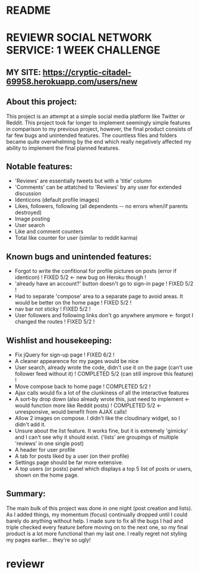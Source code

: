 # README

# REVIEWR SOCIAL NETWORK SERVICE: 1 WEEK CHALLENGE

## MY SITE: https://cryptic-citadel-69958.herokuapp.com/users/new


## About this project:

This project is an attempt at a simple social media platform like Twitter or Reddit. This project took far longer to implement seemingly simple features in comparison to my previous project, however, the final product consists of far few bugs and unintended features. The countless files and folders became quite overwhelming by the end which really negatively affected my ability to implement the final planned features. 


## Notable features:
- 'Reviews' are essentially tweets but with a 'title' column  
- 'Comments' can be attatched to 'Reviews' by any user for extended discussion
- Identicons (default profile images)
- Likes, followers, following (all dependents -- no errors when/if parents destroyed)
- Image posting
- User search
- Like and comment counters
- Total like counter for user (similar to reddit karma)

## Known bugs and unintended features:
- Forgot to write the confitional for profile pictures on posts (error if identicon) ! FIXED 5/2 <- new bug on Heroku though !
- 'already have an account?' button doesn't go to sign-in page ! FIXED 5/2 !
- Had to separate 'compose' area to a separate page to avoid areas. It would be better on the home page ! FIXED 5/2 !
- nav bar not sticky ! FIXED 5/2 !
- User followers and following links don't go anywhere anymore <- forgot I changed the routes ! FIXED 5/2 !

## Wishlist and housekeeping: 
- Fix jQuery for sign-up page ! FIXED 6/2 !
- A cleaner appearence for my pages would be nice 
- User search, already wrote the code, didn't use it on the page (can't use follower feed without it) ! COMPLETED 5/2 (can still improve this feature) !
- Move compose back to home page ! COMPLETED 5/2 !
- Ajax calls would fix a lot of the clunkiness of all the interactive features
- A sort-by drop down (also already wrote this, just need to implement <- would function more like Reddit posts) ! COMPLETED 5/2 <- unresponsive, would benefit from AJAX calls!
- Allow 2 images on compose. I didn't like the cloudinary widget, so I didn't add it. 
- Unsure about the list feature. It works fine, but it is extremely 'gimicky' and I can't see why it should exist. ('lists' are groupings of multiple 'reviews' in one single post)
- A header for user profile
- A tab for posts liked by a user (on their profile)
- Settings page should be far more extensive. 
- A top users (or posts) panel which displays a top 5 list of posts or users, shown on the home page.


## Summary:
The main bulk of this project was done in one night (post creation and lists). As I added things, my momentum (focus) continually dropped until I could barely do anything without help. I made sure to fix all the bugs I had and triple checked every feature before moving on to the next one, so my final product is a lot more functional than my last one. I really regret not styling my pages earlier... they're so ugly!  


# reviewr
